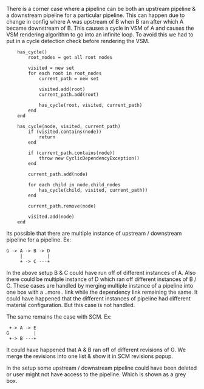 There is a corner case where a pipeline can be both an upstream pipeline & a downstream pipeline for a particular pipeline. This can happen due to change in config where A was upstream of B when B ran after which A became downstream of B. This causes a cycle in VSM of A and causes the VSM rendering algorithm to go into an infinite loop. To avoid this we had to put in a cycle detection check before rendering the VSM.

```
    has_cycle()
        root_nodes = get all root nodes

        visited = new set
        for each root in root_nodes
            current_path = new set

            visited.add(root)
            current_path.add(root)

            has_cycle(root, visited, current_path)
        end
    end

    has_cycle(node, visited, current_path)
        if (visited.contains(node))
            return
        end

        if (current_path.contains(node))
            throw new CyclicDependencyException()
        end

        current_path.add(node)

        for each child in node.child_nodes
            has_cycle(child, visited, current_path))
        end

        current_path.remove(node)

        visited.add(node)
    end
```

Its possible that there are multiple instance of upstream / downstream pipeline for a pipeline. Ex:
```
G -> A -> B -> D
     |         |
     + -> C ---+
```
In the above setup B & C could have run off of different instances of A. Also there could be multiple instance of D which ran off different instances of B / C. These cases are handled by merging multiple instance of a pipeline into one box with a ..more.. link while the dependency link remaining the same. It could have happened that the different instances of pipeline had different material configuration. But this case is not handled.

The same remains the case with SCM. Ex:
```
 +-> A -> E
G         |
 +-> B ---+
```
It could have happened that A & B ran off of different revisions of G. We merge the revisions into one list & show it in SCM revisions popup.

In the setup some upstream / downstream pipeline could have been deleted or user might not have access to the pipeline. Which is shown as a grey box.

